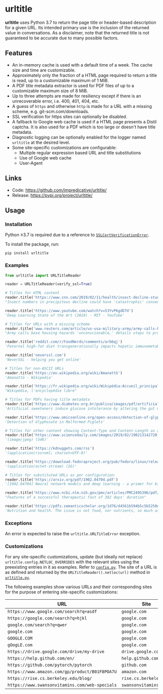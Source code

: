 # urltitle
**urltitle** uses Python 3.7 to return the page title or header-based description for a given URL.
Its intended primary use is the inclusion of the returned value in conversations.
As a disclaimer, note that the returned title is not guaranteed to be accurate due to many possible factors.

## Features
* An in-memory cache is used with a default time of a week. The cache size and time are customizable.
* Approximately only the fraction of a HTML page required to return a title is read, up to a customizable maximum of 1 MiB.
* A PDF title metadata extractor is used for PDF files of up to a customizable maximum size of 8 MiB.
* Up to three attempts are made for resiliency except if there is an unrecoverable error, i.e. 400, 401, 404, etc.
* A guess of `https` and otherwise `http` is made for a URL with a missing scheme, e.g. git-scm.com/downloads.
* SSL verification for https sites can optionally be disabled.
* A fallback to Google web cache is used if a HTML page presents a Distil captcha.
It is also used for a PDF which is too large or doesn't have title metadata.
* Diagnostic logging can be optionally enabled for the logger named `urltitle` at the desired level.
* Some site-specific customizations are configurable:
  - Multiple regular expression based URL and title substitutions
  - Use of Google web cache
  - User-Agent

## Links
* Code: https://github.com/impredicative/urltitle/
* Release: https://pypi.org/project/urltitle/

## Usage
### Installation
Python ≥3.7 is required due to a reference 
to [`SSLCertVerificationError`](https://docs.python.org/3/library/ssl.html#ssl.SSLCertVerificationError).

To install the package, run:

    pip install urltitle

### Examples
```python
from urltitle import URLTitleReader

reader = URLTitleReader(verify_ssl=True)

# Titles for HTML content
reader.title('https://www.cnn.com/2019/02/11/health/insect-decline-study-intl/index.html')
"Insect numbers in precipitous decline could have 'catastrophic' consequences, warns study - CNN"

reader.title('https://www.youtube.com/watch?v=53YvP6gdD7U')
'Deep Learning State of the Art (2019) - MIT - YouTube'

# Titles for URLs with a missing scheme
reader.title('www.reuters.com/article/us-usa-military-army/army-calls-base-housing-hazards-unconscionable-details-steps-to-protect-families-idUSKCN1Q4275')
"Army calls base housing hazards 'unconscionable,' details steps to protect families | Reuters"

reader.title('reddit.com/r/FoodNerds/comments/arb6qj')
'Paternal high-fat diet transgenerationally impacts hepatic immunometabolism. - PubMed - NCBI : FoodNerds'

reader.title('neverssl.com')
'NeverSSL - helping you get online'

# Titles for non-ASCII URLs
reader.title('https://en.wikipedia.org/wiki/Amanattō')
'Amanattō - Wikipedia'

reader.title('https://fr.wikipedia.org/wiki/Wikipédia:Accueil_principal')
"Wikipédia, l'encyclopédie libre"

# Titles for PDFs having title metadata
reader.title('https://www.diabetes.org.br/publico/images/pdf/artificial-sweeteners-induce-glucose-intolerance-by-altering-the-gut-microbiota.pdf')
'Artificial sweeteners induce glucose intolerance by altering the gut microbiota'

reader.title('https://www.omicsonline.org/open-access/detection-of-glyphosate-in-malformed-piglets-2161-0525.1000230.pdf')
'Detection of Glyphosate in Malformed Piglets'

# Titles for other content showing Content-Type and Content-Length as available:
reader.title('https://www.sciencedaily.com/images/2019/02/190213142720_1_540x360.jpg')
'(image/jpeg) (54K)'

reader.title('https://kdnuggets.com/rss')
'(application/rss+xml; charset=UTF-8)'

reader.title('https://download.fedoraproject.org/pub/fedora/linux/releases/29/Workstation/x86_64/iso/Fedora-Workstation-Live-x86_64-29-1.2.iso')
'(application/octet-stream) (2G)'

# Titles for substituted URLs as per configuration:
reader.title('https://arxiv.org/pdf/1902.04704.pdf')
'[1902.04704] Neural network models and deep learning - a primer for biologists'

reader.title('https://www.ncbi.nlm.nih.gov/pmc/articles/PMC2495396/pdf/postmedj00315-0056.pdf')
"Features of a successful therapeutic fast of 382 days' duration"

reader.title('https://pdfs.semanticscholar.org/1d76/d4561b594b5c5b5250edb43122d85db07262.pdf')
'Nutrition and health. The issue is not food, nor nutrients, so much as processing. - Semantic Scholar'
```

### Exceptions
An error is expected to raise the `urltitle.URLTitleError` exception.

### Customizations
For any site-specific customizations, update (but ideally not replace) `urltitle.config.NETLOC_OVERRIDES` with the
relevant sites using the preexisting entries in it as examples. Refer to [`config.py`](urltitle/config.py).
The site of a URL is as defined and returned by the `URLTitleReader().netloc(url)` method in
[`urltitle.py`](urltitle/urltitle.py).

The following examples show various URLs and their corresponding sites for the purpose of entering site-specific
customizations:

| URL | Site |
| --- | ---- |
| `https://www.google.com/search?q=asdf` | `google.com` |
| `https://google.com/search?q=hjkl` | `google.com` |
| `google.com/search?q=qwer` | `google.com` |
| `google.com` | `google.com` |
| `GOOGLE.COM` | `google.com` |
| `gOogLE.com` | `google.com` |
| `https://drive.google.com/drive/my-drive` | `drive.google.com` |
| `https://help.github.com/en/` | `help.github.com` |
| `https://github.com/pytorch/pytorch` | `github.com`
| `https://www.amazon.com/gp/product/B01F8POA7U` | `amazon.com`
| `https://rise.cs.berkeley.edu/blog/` | `rise.cs.berkeley.edu` |
| `https://www.swansonvitamins.com/web-specials` | `swansonvitamins.com` |
